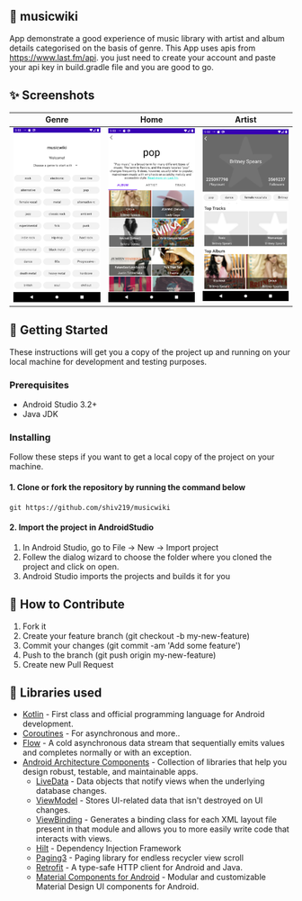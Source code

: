 ## 🌟 musicwiki
App demonstrate a good experience of music library with artist and album details categorised on the basis of genre. This App uses apis from https://www.last.fm/api. you just need to create your account and paste your api key in build.gradle file and you are good to go.   

## ✨ Screenshots
| Genre | Home |  Artist |
|:-:|:-:|:-:|
| ![Fist](media/genre.png?raw=true) | ![3](media/home.png?raw=true) | ![3](media/artist.png?raw=true) |

## 🚀 Getting Started
These instructions will get you a copy of the project up and running on your local machine for development and testing purposes.

### Prerequisites
*   Android Studio 3.2+
*   Java JDK

### Installing
Follow these steps if you want to get a local copy of the project on your machine.

#### 1. Clone or fork the repository by running the command below	
```
git https://github.com/shiv219/musicwiki
```

#### 2. Import the project in AndroidStudio
1.  In Android Studio, go to File -> New -> Import project
2.  Follew the dialog wizard to choose the folder where you cloned the project and click on open.
3.  Android Studio imports the projects and builds it for you



## 🤝 How to Contribute
1.  Fork it
2.  Create your feature branch (git checkout -b my-new-feature)
3.  Commit your changes (git commit -am 'Add some feature')
4.  Push to the branch (git push origin my-new-feature)
5.  Create new Pull Request

## 📃 Libraries used
- [Kotlin](https://kotlinlang.org/) - First class and official programming language for Android development.
- [Coroutines](https://kotlinlang.org/docs/reference/coroutines-overview.html) - For asynchronous and more..
- [Flow](https://kotlin.github.io/kotlinx.coroutines/kotlinx-coroutines-core/kotlinx.coroutines.flow/-flow/) - A cold asynchronous data stream that sequentially emits values and completes normally or with an exception.
- [Android Architecture Components](https://developer.android.com/topic/libraries/architecture) - Collection of libraries that help you design robust, testable, and maintainable apps.
  - [LiveData](https://developer.android.com/topic/libraries/architecture/livedata) - Data objects that notify views when the underlying database changes.
  - [ViewModel](https://developer.android.com/topic/libraries/architecture/viewmodel) - Stores UI-related data that isn't destroyed on UI changes. 
  - [ViewBinding](https://developer.android.com/topic/libraries/view-binding) - Generates a binding class for each XML layout file present in that module and allows you to more easily write code that interacts with views.
  - [Hilt](https://developer.android.com/training/dependency-injection/hilt-android) - Dependency Injection Framework 
  - [Paging3](https://developer.android.com/topic/libraries/architecture/paging/v3) - Paging library for endless recycler view scroll
  - [Retrofit](https://square.github.io/retrofit/) - A type-safe HTTP client for Android and Java.
  - [Material Components for Android](https://github.com/material-components/material-components-android) - Modular and customizable Material Design UI components for Android.

